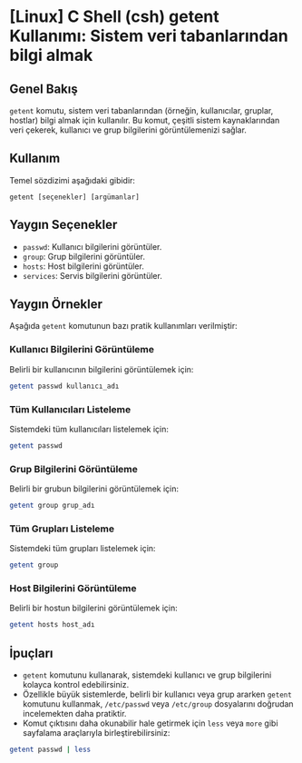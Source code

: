 # [Linux] C Shell (csh) getent Kullanımı: Sistem veri tabanlarından bilgi almak

## Genel Bakış
`getent` komutu, sistem veri tabanlarından (örneğin, kullanıcılar, gruplar, hostlar) bilgi almak için kullanılır. Bu komut, çeşitli sistem kaynaklarından veri çekerek, kullanıcı ve grup bilgilerini görüntülemenizi sağlar.

## Kullanım
Temel sözdizimi aşağıdaki gibidir:

```
getent [seçenekler] [argümanlar]
```

## Yaygın Seçenekler
- `passwd`: Kullanıcı bilgilerini görüntüler.
- `group`: Grup bilgilerini görüntüler.
- `hosts`: Host bilgilerini görüntüler.
- `services`: Servis bilgilerini görüntüler.

## Yaygın Örnekler
Aşağıda `getent` komutunun bazı pratik kullanımları verilmiştir:

### Kullanıcı Bilgilerini Görüntüleme
Belirli bir kullanıcının bilgilerini görüntülemek için:
```bash
getent passwd kullanıcı_adı
```

### Tüm Kullanıcıları Listeleme
Sistemdeki tüm kullanıcıları listelemek için:
```bash
getent passwd
```

### Grup Bilgilerini Görüntüleme
Belirli bir grubun bilgilerini görüntülemek için:
```bash
getent group grup_adı
```

### Tüm Grupları Listeleme
Sistemdeki tüm grupları listelemek için:
```bash
getent group
```

### Host Bilgilerini Görüntüleme
Belirli bir hostun bilgilerini görüntülemek için:
```bash
getent hosts host_adı
```

## İpuçları
- `getent` komutunu kullanarak, sistemdeki kullanıcı ve grup bilgilerini kolayca kontrol edebilirsiniz.
- Özellikle büyük sistemlerde, belirli bir kullanıcı veya grup ararken `getent` komutunu kullanmak, `/etc/passwd` veya `/etc/group` dosyalarını doğrudan incelemekten daha pratiktir.
- Komut çıktısını daha okunabilir hale getirmek için `less` veya `more` gibi sayfalama araçlarıyla birleştirebilirsiniz: 
```bash
getent passwd | less
```